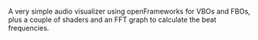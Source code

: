 A very simple audio visualizer using openFrameworks for VBOs and FBOs, plus a couple of shaders and an FFT graph to calculate the beat frequencies.